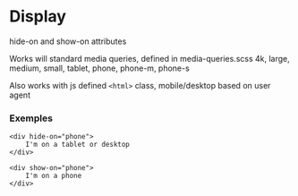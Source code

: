 # Display

hide-on and show-on attributes

Works will standard media queries, defined in media-queries.scss
4k, large, medium, small, tablet, phone, phone-m, phone-s

Also works with js defined `<html>` class, mobile/desktop based on user agent

### Exemples

~~~
<div hide-on="phone">
    I'm on a tablet or desktop
</div>
~~~

~~~
<div show-on="phone">
    I'm on a phone
</div>
~~~
